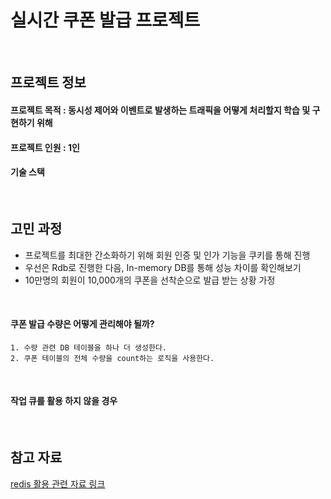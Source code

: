 # 실시간 쿠폰 발급 프로젝트

<br/>

## 프로젝트 정보

#### 프로젝트 목적 : 동시성 제어와 이벤트로 발생하는 트래픽을 어떻게 처리할지 학습 및 구현하기 위해
#### 프로젝트 인원 : 1인
#### 기술 스택

<br/>

## 고민 과정
- 프로젝트를 최대한 간소화하기 위해 회원 인증 및 인가 기능을 쿠키를 통해 진행
- 우선은 Rdb로 진행한 다음, In-memory DB를 통해 성능 차이를 확인해보기
- 10만명의 회원이 10,000개의 쿠폰을 선착순으로 발급 받는 상황 가정

<br/>

#### 쿠폰 발급 수량은 어떻게 관리해야 될까? <br/>
    1. 수량 관련 DB 테이블을 하나 더 생성한다.
    2. 쿠폰 테이블의 전체 수량을 count하는 로직을 사용한다.

<br/>

#### 작업 큐를 활용 하지 않을 경우

<br/>

## 참고 자료
[redis 활용 관련 자료 링크](https://techblog.gccompany.co.kr/redis-kafka%EB%A5%BC-%ED%99%9C%EC%9A%A9%ED%95%9C-%EC%84%A0%EC%B0%A9%EC%88%9C-%EC%BF%A0%ED%8F%B0-%EC%9D%B4%EB%B2%A4%ED%8A%B8-%EA%B0%9C%EB%B0%9C%EA%B8%B0-feat-%EB%84%A4%EA%B3%A0%EC%99%95-ec6682e39731)



